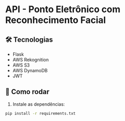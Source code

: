 # API - Ponto Eletrônico com Reconhecimento Facial

## 🛠️ Tecnologias
- Flask
- AWS Rekognition
- AWS S3
- AWS DynamoDB
- JWT

## 🚀 Como rodar

1. Instale as dependências:
```bash
pip install -r requirements.txt
